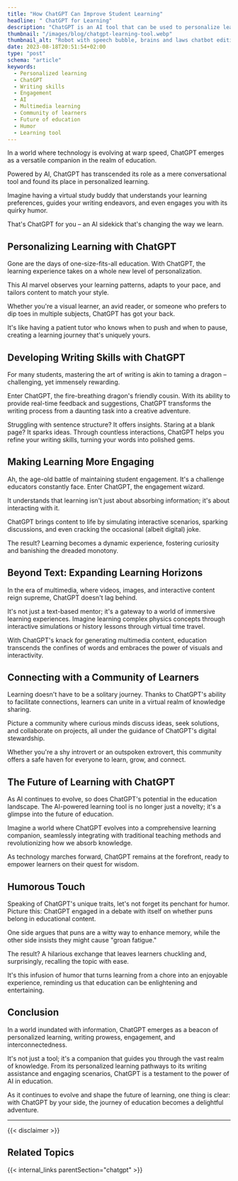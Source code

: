```yaml
---
title: "How ChatGPT Can Improve Student Learning"
headline: " ChatGPT for Learning"
description: "ChatGPT is an AI tool that can be used to personalize learning, help students develop writing skills, and make learning more engaging."
thumbnail: "/images/blog/chatgpt-learning-tool.webp"
thumbnail_alt: "Robot with speech bubble, brains and laws chatbot edition, green background"
date: 2023-08-18T20:51:54+02:00
type: "post"
schema: "article"
keywords:
  - Personalized learning
  - ChatGPT
  - Writing skills
  - Engagement
  - AI
  - Multimedia learning
  - Community of learners
  - Future of education
  - Humor
  - Learning tool
---
```


In a world where technology is evolving at warp speed, ChatGPT emerges as a versatile companion in the realm of education.

Powered by AI, ChatGPT has transcended its role as a mere conversational tool and found its place in personalized learning.

Imagine having a virtual study buddy that understands your learning preferences, guides your writing endeavors, and even engages you with its quirky humor.

That's ChatGPT for you – an AI sidekick that's changing the way we learn.

## Personalizing Learning with ChatGPT

Gone are the days of one-size-fits-all education. With ChatGPT, the learning experience takes on a whole new level of personalization.

This AI marvel observes your learning patterns, adapts to your pace, and tailors content to match your style.

Whether you're a visual learner, an avid reader, or someone who prefers to dip toes in multiple subjects, ChatGPT has got your back.

It's like having a patient tutor who knows when to push and when to pause, creating a learning journey that's uniquely yours.

## Developing Writing Skills with ChatGPT

For many students, mastering the art of writing is akin to taming a dragon – challenging, yet immensely rewarding.

Enter ChatGPT, the fire-breathing dragon's friendly cousin. With its ability to provide real-time feedback and suggestions, ChatGPT transforms the writing process from a daunting task into a creative adventure.

Struggling with sentence structure? It offers insights. Staring at a blank page? It sparks ideas. Through countless interactions, ChatGPT helps you refine your writing skills, turning your words into polished gems.

## Making Learning More Engaging

Ah, the age-old battle of maintaining student engagement. It's a challenge educators constantly face. Enter ChatGPT, the engagement wizard.

It understands that learning isn't just about absorbing information; it's about interacting with it.

ChatGPT brings content to life by simulating interactive scenarios, sparking discussions, and even cracking the occasional (albeit digital) joke.

The result? Learning becomes a dynamic experience, fostering curiosity and banishing the dreaded monotony.

## Beyond Text: Expanding Learning Horizons

In the era of multimedia, where videos, images, and interactive content reign supreme, ChatGPT doesn't lag behind.

It's not just a text-based mentor; it's a gateway to a world of immersive learning experiences. Imagine learning complex physics concepts through interactive simulations or history lessons through virtual time travel.

With ChatGPT's knack for generating multimedia content, education transcends the confines of words and embraces the power of visuals and interactivity.

## Connecting with a Community of Learners

Learning doesn't have to be a solitary journey. Thanks to ChatGPT's ability to facilitate connections, learners can unite in a virtual realm of knowledge sharing.

Picture a community where curious minds discuss ideas, seek solutions, and collaborate on projects, all under the guidance of ChatGPT's digital stewardship.

Whether you're a shy introvert or an outspoken extrovert, this community offers a safe haven for everyone to learn, grow, and connect.

## The Future of Learning with ChatGPT

As AI continues to evolve, so does ChatGPT's potential in the education landscape. The AI-powered learning tool is no longer just a novelty; it's a glimpse into the future of education.

Imagine a world where ChatGPT evolves into a comprehensive learning companion, seamlessly integrating with traditional teaching methods and revolutionizing how we absorb knowledge.

As technology marches forward, ChatGPT remains at the forefront, ready to empower learners on their quest for wisdom.

## Humorous Touch

Speaking of ChatGPT's unique traits, let's not forget its penchant for humor. Picture this: ChatGPT engaged in a debate with itself on whether puns belong in educational content.

One side argues that puns are a witty way to enhance memory, while the other side insists they might cause "groan fatigue."

The result? A hilarious exchange that leaves learners chuckling and, surprisingly, recalling the topic with ease.

It's this infusion of humor that turns learning from a chore into an enjoyable experience, reminding us that education can be enlightening and entertaining.

## Conclusion

In a world inundated with information, ChatGPT emerges as a beacon of personalized learning, writing prowess, engagement, and interconnectedness.

It's not just a tool; it's a companion that guides you through the vast realm of knowledge. From its personalized learning pathways to its writing assistance and engaging scenarios, ChatGPT is a testament to the power of AI in education.

As it continues to evolve and shape the future of learning, one thing is clear: with ChatGPT by your side, the journey of education becomes a delightful adventure.

---

{{< disclaimer >}}

## Related Topics

{{< internal_links parentSection="chatgpt" >}}
